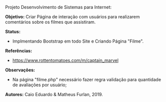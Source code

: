 Projeto Desenvolvimento de Sistemas para Internet:

**Objetivo:** Criar Página de interação com usuários para realizarem comentários sobre os filmes que assistiram.

**Status:**
- Implmentando Bootstrap em todo Site e Criando Página "Filme".

**Referências:**

- https://www.rottentomatoes.com/m/captain_marvel

**Observações:**
- Na página "filme.php" necessário fazer regra validação para quantidade de avaliações por usuário;

**Autores:** Caio Eduardo & Matheus Furlan, 2019.
